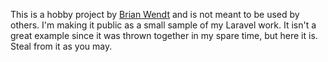 This is a hobby project by [Brian Wendt](https://github.com/BrianWendt/) and is not meant to be used by others. I'm making it public as a small sample of my Laravel work. It isn't a great example since it was thrown together in my spare time, but here it is. Steal from it as you may.
